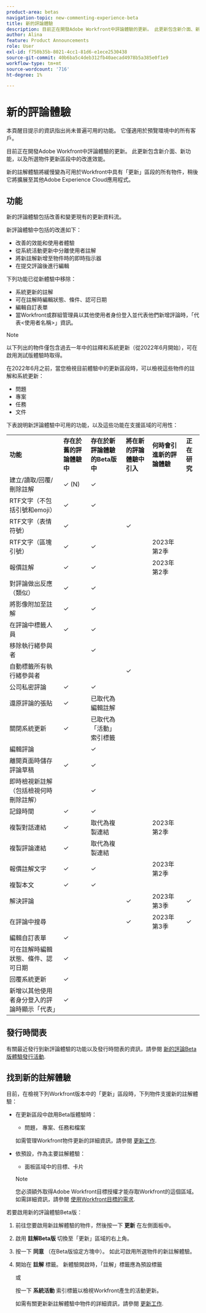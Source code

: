 ```yaml
---
product-area: betas
navigation-topic: new-commenting-experience-beta
title: 新的評論體驗
description: 目前正在開發Adobe Workfront中評論體驗的更新。 此更新包含新介面、新功能，以及所選物件更新區段中的改進效能。
author: Alina
feature: Product Announcements
role: User
exl-id: f750b35b-8021-4cc1-81d6-e1ece2530438
source-git-commit: 40b6ba5c4deb312fb40aecad4978b5a385e0f1e9
workflow-type: tm+mt
source-wordcount: '716'
ht-degree: 1%

---
```


# 新的評論體驗

<span class="preview">本頁醒目提示的資訊指出尚未普遍可用的功能。 它僅適用於預覽環境中的所有客戶。</span>

目前正在開發Adobe Workfront中評論體驗的更新。 此更新包含新介面、新功能，以及所選物件更新區段中的改進效能。

新的註解體驗將緩慢變為可用於Workfront中具有「更新」區段的所有物件，稍後它將擴展至其他Adobe Experience Cloud應用程式。

## 功能

新的評論體驗包括改善和變更現有的更新資料流。

<!-- Previous content here - replaced with the table below: 

>[!IMPORTANT]
>The Unified Commenting Experience features listed below are currently only available in Adobe Workfront Goals.

* **Creating comments**

    You can create a new comment, format it with rich text, and tag others to be notified. For more information on creating comments, see [Manage goal comments](/help/quicksilver/workfront-goals/goal-management/manage-goal-comments.md).

* **Responding to comments**

    You can react to a comment with a like or reply with a new comment in-thread that can notify the original commenter and owner of the object.

* **System Activity**
    
    System-generated updates for an object are now listed seperately from comments made in the update tab. For more information on viewing the System Activity stream, see step 11 of [Manage goal comments](/help/quicksilver/workfront-goals/goal-management/manage-goal-comments.md).

-->

新評論體驗中包括的改進如下：

* 改善的效能和使用者體驗
* 從系統活動更新中分離使用者註解
* 將新註解新增至物件時的即時指示器
* 在提交評論後進行編輯

下列功能已從新體驗中移除：

* 系統更新的註解
* 可在註解時編輯狀態、條件、認可日期
* 編輯自訂表單
* 當Workfront或群組管理員以其他使用者身份登入並代表他們新增評論時，「代表&lt;使用者名稱>」資訊。

>[!NOTE]
>
>以下列出的物件僅包含過去一年中的註釋和系統更新（從2022年6月開始），可在啟用測試版體驗時取得。
>
>在2022年6月之前，當您檢視目前體驗中的更新區段時，可以檢視這些物件的註解和系統更新：
>* 問題
>* <span class="preview">專案</span>
>* <span class="preview">任務</span>
>* <span class="preview">文件</span>



下表說明新評論體驗中可用的功能，以及這些功能在支援區域的可用性：

<table>
  <tr>
   <td><strong>功能 </strong>
   </td>
   <td><strong>存在於舊的評論體驗中 </strong>
   </td>
   <td><strong>存在於新評論體驗的Beta版中 </strong>
   </td>
   <td><strong>將在新的評論體驗中引入 </strong>
   </td>
   <td><strong>何時會引進新的評論體驗 </strong>
   </td>
   <td><strong>正在研究 </strong>
   </td>
  </tr>
  <tr>
   <td>建立/讀取/回覆/刪除註解 
   </td>
   <td>✓ (N) 
  </td>
   <td>✓ 
   </td>
   <td> 
   </td>
   <td> 
   </td>
   <td> 
   </td>
  </tr>
  <tr>
   <td>RTF文字（不包括引號和emoji）
   </td>
   <td>✓ 
   </td>
   <td>✓
   </td>
   <td> 
   </td>
   <td> 
   </td>
   <td> 
   </td>
  </tr>

<tr>
   <td>RTF文字（表情符號）
   </td>
   <td>✓ 
   </td>
   <td>
   </td>
   <td>✓ 
   </td>
   <td> 
   </td>
   <td> 
   </td>
  </tr>

<tr>
   <td>RTF文字（區塊引號）
   </td>
   <td>✓ 
   </td>
   <td> ✓
   </td>
   <td> 
   </td>
   <td> 2023年第2季
   </td>
   <td> 
   </td>
  </tr>
  <tr>
<tr>
   <td> 報價註解
   </td>
   <td>✓ 
   </td>
   <td> <span class="preview">✓</span>
   </td>
   <td> 
   </td>
   <td> 2023年第2季
   </td>
   <td> 
   </td>
  </tr>
  <tr>
   <td>對評論做出反應（類似） 
   </td>
   <td>✓ 
   </td>
   <td>✓ 
   </td>
   <td> 
   </td>
   <td> 
   </td>
   <td> 
   </td>
  </tr>
  <tr>
   <td>將影像附加至註解 
   </td>
   <td>✓ 
   </td>
   <td>✓ 
   </td>
   <td> 
   </td>
   <td> 
   </td>
   <td> 
   </td>
  </tr>
  <tr>
   <td>在評論中標籤人員 
   </td>
   <td>✓ 
   </td>
   <td>✓ 
   </td>
   <td> 
   </td>
   <td> 
   </td>
   <td> 
   </td>
  </tr>
  <tr>
   <td>移除執行緒參與者
   </td>
   <td> 
   </td>
   <td><span class="preview">✓</span>
   </td>
   <td> 
   </td>
   <td> 
   </td>
   <td> 
   </td>
  </tr>


<tr>
   <td>自動標籤所有執行緒參與者
   </td>
   <td> 
   </td>
   <td>
   </td>
   <td> ✓
   </td>
   <td> 
   </td>
   <td> 
   </td>
  </tr>

<tr>
   <td>公司私密評論 
   </td>
   <td>✓ 
   </td>
   <td>✓ 
   </td>
   <td> 
   </td>
   <td> 
   </td>
   <td> 
   </td>
  </tr>
  <tr>
   <td>還原評論的張貼 
   </td>
   <td>✓ 
   </td>
   <td>已取代為編輯註解 
   </td>
   <td> 
   </td>
   <td> 
   </td>
   <td> 
   </td>
  </tr>
  <tr>
   <td>關閉系統更新 
   </td>
   <td>✓ 
   </td>
   <td>已取代為「活動」索引標籤 
   </td>
   <td> 
   </td>
   <td> 
   </td>
   <td> 
   </td>
  </tr>
  <tr>
   <td>編輯評論 
   </td>
   <td> 
   </td>
   <td> ✓
   </td>
   <td> 
   </td>
   <td> 
   </td>
   <td> 
   </td>
  </tr>
  <tr>
   <td>離開頁面時儲存評論草稿 
   </td>
   <td>✓ 
   </td>
   <td>✓ 
   </td>
   <td> 
   </td>
   <td> 
   </td>
   <td> 
   </td>
  </tr>
  <tr>
   <td>即時檢視新註解（包括檢視何時刪除註解）
   </td>
   <td> 
   </td>
   <td>✓
   </td>
   <td> 
   </td>
   <td> 
   </td>
   <td> 
   </td>
  </tr>
  <tr>
   <td>記錄時間 
   </td>
   <td>✓ 
   </td>
   <td><span class="preview">✓</span>
   </td>
   <td> 
   </td>
   <td> 
   </td>
   <td> 
   </td>
  </tr>
    <tr>
   <td>複製對話連結 
   </td>
   <td>✓ 
   </td>
   <td> 取代為複製連結
   </td>
   <td> 
   </td>
   <td>2023年第2季 
   </td>
   <td> 
   </td>
  </tr>
  <tr>
   <td>複製評論連結 
   </td>
   <td>✓ 
   </td>
   <td> 取代為複製連結
   </td>
   <td> 
   </td>
   <td> 
   </td>
   <td> 
   </td>
  </tr>
  <tr>
   <td>報價註解文字 
   </td>
   <td>✓ 
   </td>
   <td><span class="preview">✓</span> 
   </td>
   <td> 
   </td>
   <td>2023年第2季 
   </td>
   <td> 
   </td>
  </tr>
  <tr>
   <td>複製本文 
   </td>
   <td>✓ 
   </td>
   <td> ✓
   </td>
   <td> 
   </td>
   <td>
   </td>
   <td> 
   </td>
  </tr>
  <tr>
   <td>解決評論 
   </td>
   <td> 
   </td>
   <td> 
   </td>
   <td>✓ 
   </td>
   <td>2023年第3季 
   </td>
   <td>✓ 
   </td>
  </tr>
  <tr>
   <td>在評論中搜尋 
   </td>
   <td> 
   </td>
   <td> 
   </td>
   <td>✓ 
   </td>
   <td>2023年第3季 
   </td>
   <td>✓ 
   </td>
  </tr>
<tr>
   <td>編輯自訂表單 
   </td>
   <td>✓ 
   </td>
   <td> 
   </td>
   <td> 
   </td>
   <td> 
   </td>
   <td> 
   </td>
  </tr>
  <tr>
   <td>可在註解時編輯狀態、條件、認可日期 
   </td>
   <td>✓ 
   </td>
   <td> 
   </td>
   <td> 
   </td>
   <td> 
   </td>
   <td>
   </td>
  </tr>
<tr>
   <td>回覆系統更新 
   </td>
   <td> ✓
   </td>
   <td> 
   </td>
   <td> 
   </td>
   <td>
   </td>
   <td> 
   </td>
  </tr>
<tr>
   <td>新增以其他使用者身分登入的評論時顯示「代表」
   </td>
   <td> ✓
   </td>
   <td> 
   </td>
   <td> 
   </td>
   <td>
   </td>
   <td> 
   </td>
  </tr>
</table>

## 發行時間表

有關最近發行到新評論體驗的功能以及發行時間表的資訊，請參閱 [新的評論Beta版體驗發行活動](../../betas/new-commenting-experience-beta/new-commenting-beta-experience-release-activity.md).

## 找到新的註解體驗

目前，在檢視下列Workfront版本中的「更新」區段時，下列物件支援新的註解體驗：

* 在更新區段中啟用Beta版體驗時：

   * 問題， <span class="preview">專案、任務和檔案</span>

  如需管理Workfront物件更新的詳細資訊，請參閱 [更新工作](../../../workfront-basics/updating-work-items-and-viewing-updates/update-work.md).


* 依預設，作為主要註解體驗：

   * 面板區域中的目標、卡片

  >[!NOTE]
  >
  >您必須額外取得Adobe Workfront目標授權才能存取Workfront的這個區域。 如需詳細資訊，請參閱 [使用Workfront目標的需求](../../../workfront-goals/goal-management/access-needed-for-wf-goals.md).

若要啟用新的評論體驗Beta版：

1. 前往您要啟用新註解體驗的物件，然後按一下 **更新** 在左側面板中。
1. 啟用 **註解Beta版** 切換至「更新」區域的右上角。
1. 按一下 **同意** （在Beta版協定方塊中）。 如此可啟用所選物件的新註解體驗。
1. 開始在 **註解** 標籤。 新體驗開啟時，「註解」標籤應為預設標籤

   或

   按一下  **系統活動** 索引標籤以檢視Workfront產生的活動更新。

   如需有關更新新註解體驗中物件的詳細資訊，請參閱 [更新工作](../../../workfront-basics/updating-work-items-and-viewing-updates/update-work.md).
